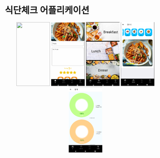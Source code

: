 # 식단체크 어플리케이션

<div align="center">
    <img width="105" height ="200" src="./asset/홈.png">
    <img width="105" src="./asset/1.png">
    <img width="105" src="./asset/2.png">
    <img width="105" src="./asset/3.png">
    <img width="105" src="./asset/4.png">
</div>
